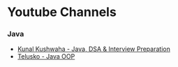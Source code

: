 # Youtube Channels

### Java
- [Kunal Kushwaha - Java, DSA & Interview Preparation](https://www.youtube.com/playlist?list=PL9gnSGHSqcnr_DxHsP7AW9ftq0AtAyYqJ)
- [Telusko - Java OOP](https://www.youtube.com/playlist?list=PLsyeobzWxl7oa1WO9n4cP3OY9nOtUcZIg)